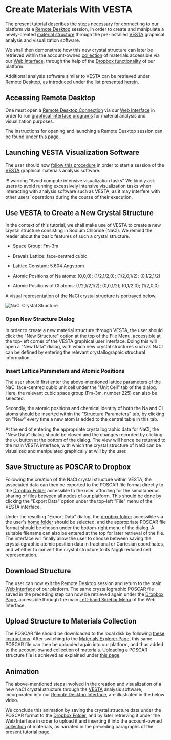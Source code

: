 # Create Materials With VESTA

The present tutorial describes the steps necessary for connecting to our platform via a [Remote Desktop](../../remote-connection/remote-desktop.md) session, in order to create and manipulate a newly-created [material structure](../../materials/overview.md) through the pre-installed [VESTA](../../software-directory/analysis/vesta.md) graphical analysis and visualization software. 

We shall then demonstrate how this new crystal structure can later be retrieved within the account-owned [collection](../../accounts/collections.md) of materials accessible via our [Web Interface](../../ui/overview.md), through the help of the [Dropbox functionality](../../data-in-objectstorage/dropbox.md) of our platform.
 
Additional analysis software similar to VESTA can be retrieved under Remote Desktop, as introduced under the list presented [herein](../../software-directory/overview.md#analysis-tools). 

## Accessing Remote Desktop

One must open a [Remote Desktop Connection](../../remote-connection/remote-desktop.md) via our [Web Interface](../../ui/overview.md) in order to run [graphical interface programs](../../software-directory/overview.md#analysis-tools) for material analysis and visualization purposes. 

The instructions for opening and launching a Remote Desktop session can be found under [this page](../../remote-connection/actions/open-desktop.md).

## Launching VESTA Visualization Software

The user should now [follow this procedure](../../remote-connection/actions-rd/open-app.md) in order to start a session of the [VESTA](../../software-directory/analysis/vesta.md) graphical materials analysis software.

!!! warning "Avoid compute intensive visualization tasks"
    We kindly ask users to avoid running excessively intensive visualization tasks when interacting with analysis software such as VESTA, as it may interfere with other users' operations during the course of their execution.

## Use VESTA to Create a New Crystal Structure 

In the context of this tutorial, we shall make use of VESTA to create a new crystal structure consisting in Sodium Chloride (NaCl). We remind the reader about the basic features of such a crystal structure.

- Space Group: Fm-3m

- Bravais Lattice: face-centred cubic

- Lattice Constant: 5.604 Angstrom

- Atomic Positions of Na atoms: (0,0,0); (1/2,1/2,0); (1/2,0,1/2); (0,1/2,1/2)

- Atomic Positions of Cl atoms: (1/2,1/2,1/2); (0,0,1/2); (0,1/2,0); (1/2,0,0)

A visual representation of the NaCl crystal structure is portrayed below.

![NaCl Crystal Structure](../../images/tutorials/NaCl-crystal-structure.gif "NaCl Crystal Structure")

### Open New Structure Dialog

In order to create a new material structure through VESTA, the user should click the "New Structure" option at the top of the File Menu, accessible at the top-left corner of the VESTA graphical user interface. Doing this will open a "New Data" dialog, with which new crystal structures such as NaCl can be defined by entering the relevant crystallographic structural information.
 
### Insert Lattice Parameters and Atomic Positions
 
 The user should first enter the above-mentioned lattice parameters of the NaCl face-centred cubic unit cell under the "Unit Cell" tab of the dialog. Here, the relevant cubic space group (Fm-3m, number 225) can also be selected.
 
 Secondly, the atomic positions and chemical identity of both the Na and Cl atoms should be inserted within the "Structure Parameters" tab, by clicking on "New" every time a new atom is added to the central table in this tab.

At the end of entering the appropriate crystallographic data for NaCl, the "New Data" dialog should be closed and the changes recorded by clicking the `OK` button at the bottom of the dialog. The view will hence be returned to the main VESTA interface, with which the crystal structure of NaCl can be visualized and manipulated graphically at will by the user.

## Save Structure as POSCAR to Dropbox

Following the creation of the NaCl crystal structure within VESTA, the associated data can then be exported to the POSCAR file format directly to the [Dropbox Folder](../../data-in-objectstorage/dropbox.md) accessible to the user, affording for the simultaneous sharing of files between all [nodes of our platform](../../infrastructure/overview.md). This should be done by clicking the "Export Data" option under the top-left "File" menu of the VESTA interface.

Under the resulting "Export Data" dialog, the [dropbox folder](../../data-on-disk/directories.md#dropbox) accessible via the user's [home folder](../../infrastructure/login/directories.md) should be selected, and the appropriate POSCAR file format should be chosen under the bottom-right menu of the dialog. A suitable filename can also be entered at the top for later retrieval of the file. The interface will finally allow the user to choose between saving the crystallographic atomic position data in fractional or Cartesian coordinates, and whether to convert the crystal structure to its Niggli reduced cell representation. 

## Download Structure

The user can now exit the Remote Desktop session and return to the main [Web Interface](../../ui/overview.md) of our platform. The same crystallographic POSCAR file saved in the preceding step can now be retrieved again under the [Dropbox Page](../../data-in-objectstorage/ui/dropbox-page.md), accessible through the main [Left-hand Sidebar Menu](../../ui/left-sidebar.md) of the Web Interface.

## Upload Structure to Materials Collection

The POSCAR file should be downloaded to the local disk by following [these instructions](../../data-in-objectstorage/actions/download.md). After switching to the [Materials Explorer Page](../../materials/ui/explorer.md), this same POSCAR file can then be uploaded again into our platform, and thus added to the account-owned [collection](../../accounts/collections.md) of materials. Uploading a POSCAR structure file is achieved as explained under [this page](../../materials/actions/upload.md).

## Animation 

The above-mentioned steps involved in the creation and visualization of a new NaCl crystal structure through the [VESTA](../../software-directory/analysis/vesta.md) analysis software, incorporated into our [Remote Desktop Interface](../../remote-connection/remote-desktop.md), are illustrated in the below video.
 
We conclude this animation by saving the crystal structure data under the POSCAR format to the [Dropbox Folder](../../data-in-objectstorage/dropbox.md), and by later retrieving it under the Web Interface in order to upload it and inserting it into the account-owned [collection](../../accounts/collections.md) of materials, as narrated in the preceding paragraphs of the present tutorial page.
